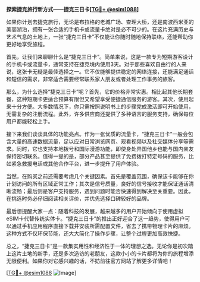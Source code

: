 **探索捷克旅行新方式——捷克三日卡[[TG💪+ @esim1088](https://t.me/s/esim1088)]**

如果你计划去捷克旅行，无论是布拉格的老城广场、查理大桥，还是南波西米亚的美丽湖泊，拥有一张合适的手机卡或流量卡绝对是必不可少的。在这片充满历史与艺术气息的土地上，一张“捷克三日卡”不仅能让你随时随地保持联络，还能帮助你更好地享受旅程。

首先，让我们来聊聊什么是“捷克三日卡”。简单来说，这是一款专为短期游客设计的手机卡或流量卡，通常支持在捷克境内使用3天。对于那些喜欢自由行的人来说，这张卡无疑是最佳选择之一。它不仅能够提供稳定的网络连接，还能满足通话和短信的需求，非常适合需要经常联系家人朋友或者处理工作事务的旅客。

那么，为什么选择“捷克三日卡”呢？首先，它的价格非常实惠。相比起其他长期套餐，这种短期卡更适合预算有限但又希望享受便捷通信服务的游客。其次，使用起来十分方便。大多数情况下，你只需按照说明书上的步骤完成激活即可开始使用，无需复杂的注册流程。此外，许多供应商还提供了多种语言的服务支持，确保每位用户都能轻松上手。

接下来我们谈谈具体的功能亮点。作为一张优质的流量卡，“捷克三日卡”一般会包含大量的高速数据流量，足以应对日常浏览网页、观看视频以及社交媒体分享等需求。同时，它也支持本地拨号和国际漫游功能，即使身处异国他乡也能与国内亲友保持密切联系。值得一提的是，部分产品甚至提供了免费拨打特定号码的服务，比如紧急救援电话或其他合作平台，进一步提升了用户体验。

当然，在购买之前还需要考虑几个关键因素。首先是覆盖范围，确保该卡能够在你计划访问的所有区域正常工作；其次是信号质量，良好的信号接收才能保证通话清晰流畅；最后则是客户支持服务，遇到问题时能否快速得到解决至关重要。因此，在挑选时务必仔细阅读相关评价，并优先选择口碑较好的品牌。

最后想提醒大家一点：随着科技的发展，越来越多的用户开始倾向于使用虚拟eSIM卡代替传统实体卡。“捷克三日卡”的推出正好迎合了这一趋势，使得用户可以通过手机应用程序直接下载并安装所需配置文件，省去了携带物理卡片的麻烦。这种方式不仅环保节能，还大大简化了操作步骤，让整个过程更加高效快捷。

总之，“捷克三日卡”是一款集实用性和经济性于一体的理想之选。无论你是初次踏上这片土地的新手，还是多次造访的老朋友，这款小小的卡片都将为你的旅程增添无限便利。如果你对它感兴趣的话，不妨前往官方网站了解更多详情吧！

[[TG💪+ @esim1088](https://t.me/s/esim1088) ![Image](https://i.postimg.cc/4NQfJmqS/Snipaste-2025-05-13-00-14-12.png)]